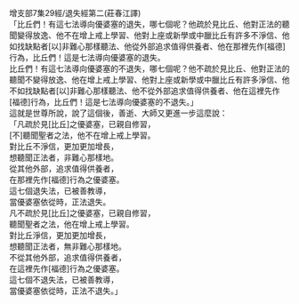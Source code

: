 增支部7集29經/退失經第二(莊春江譯)  
「比丘們！有這七法導向優婆塞的退失，哪七個呢？他疏於見比丘、他對正法的聽聞變得放逸、他不在增上戒上學習、他對上座或新學或中臘比丘有許多不淨信、他如找缺點者[以]非難心那樣聽法、他從外部追求值得供養者、他在那裡先作[福德]行為，比丘們！這是七法導向優婆塞的退失。  
比丘們！有這七法導向優婆塞的不退失，哪七個呢？他不疏於見比丘、他對正法的聽聞不變得放逸、他在增上戒上學習、他對上座或新學或中臘比丘有許多淨信、他不如找缺點者[以]非難心那樣聽法、他不從外部追求值得供養者、他在這裡先作[福德]行為，比丘們！這是七法導向優婆塞的不退失。」  
這就是世尊所說，說了這個後，善逝、大師又更進一步這麼說：  
「凡疏於見[比丘]之優婆塞，已親自修習，  
[不]聽聞聖者之法，他不在增上戒上學習。  
對比丘不淨信，更加更加增長，  
想聽聞正法者，非難心那樣地。  
從其他外部，追求值得供養者，  
在那裡先作[福德]行為之優婆塞。  
這七個退失法，已被善教導，  
當優婆塞依從時，正法退失。  
凡不疏於見[比丘]之優婆塞，已親自修習，  
聽聞聖者之法，他在增上戒上學習。  
對比丘淨信，更加更加增長，  
想聽聞正法者，無非難心那樣地。  
不從其他外部，追求值得供養者，  
在這裡先作[福德]行為之優婆塞。  
這七個不退失法，已被善教導，  
當優婆塞依從時，正法不退失。」  
  
  
